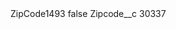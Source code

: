 <?xml version="1.0" encoding="UTF-8"?>
<CustomMetadata xmlns="http://soap.sforce.com/2006/04/metadata" xmlns:xsi="http://www.w3.org/2001/XMLSchema-instance" xmlns:xsd="http://www.w3.org/2001/XMLSchema">
    <label>ZipCode1493</label>
    <protected>false</protected>
    <values>
        <field>Zipcode__c</field>
        <value xsi:type="xsd:string">30337</value>
    </values>
</CustomMetadata>

